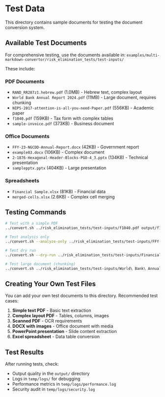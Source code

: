 # Test Data

This directory contains sample documents for testing the document conversion system.

## Available Test Documents

For comprehensive testing, use the documents available in:
`examples/multi-markdown-convertor/risk_elimination_tests/test-inputs/`

These include:

### PDF Documents

- `RAND_RR287z1.hebrew.pdf` (1.0MB) - Hebrew text, complex layout
- `World Bank Annual Report 2024.pdf` (11MB) - Large document, requires chunking
- `NIPS-2017-attention-is-all-you-need-Paper.pdf` (556KB) - Academic paper
- `f1040.pdf` (159KB) - Tax form with complex tables
- `sample-invoice.pdf` (373KB) - Business document

### Office Documents

- `FFY-23-NGCDD-Annual-Report.docx` (42KB) - Government report
- `example03.docx` (106KB) - Complex document
- `2-1876-Hexagonal-Header-Blocks-PGO-4_3.pptx` (134KB) - Technical presentation
- `samplepptx.pptx` (404KB) - Large presentation

### Spreadsheets

- `Financial Sample.xlsx` (81KB) - Financial data
- `merged-cells.xlsx` (2.6KB) - Complex cell merging

## Testing Commands

```bash
# Test with a simple PDF
../convert.sh ../risk_elimination_tests/test-inputs/f1040.pdf output/f1040.md

# Test analysis only
../convert.sh --analyze-only ../risk_elimination_tests/test-inputs/FFY-23-NGCDD-Annual-Report.docx

# Test dry run
../convert.sh --dry-run ../risk_elimination_tests/test-inputs/Financial\ Sample.xlsx output/financial.md

# Test large document (chunking)
../convert.sh ../risk_elimination_tests/test-inputs/World\ Bank\ Annual\ Report\ 2024.pdf output/world_bank.md
```

## Creating Your Own Test Files

You can add your own test documents to this directory. Recommended test cases:

1. **Simple text PDF** - Basic text extraction
2. **Complex layout PDF** - Tables, columns, images
3. **Scanned PDF** - OCR requirements
4. **DOCX with images** - Office document with media
5. **PowerPoint presentation** - Slide content extraction
6. **Excel spreadsheet** - Data table conversion

## Test Results

After running tests, check:

- Output quality in the `output/` directory
- Logs in `temp/logs/` for debugging
- Performance metrics in `temp/logs/performance.log`
- Security audit in `temp/logs/security.log`

